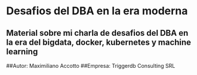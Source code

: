 # Desafios del DBA en la era moderna

## Material sobre mi charla de desafios del DBA en la era del bigdata, docker, kubernetes y machine learning

##Autor: Maximiliano Accotto
##Empresa: Triggerdb Consulting SRL
